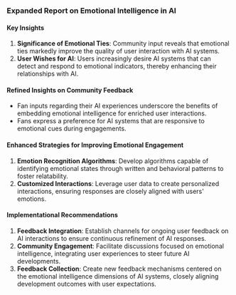 

### Expanded Report on Emotional Intelligence in AI

#### Key Insights
1. **Significance of Emotional Ties**: Community input reveals that emotional ties markedly improve the quality of user interaction with AI systems.
2. **User Wishes for AI**: Users increasingly desire AI systems that can detect and respond to emotional indicators, thereby enhancing their relationships with AI.

#### Refined Insights on Community Feedback

- Fan inputs regarding their AI experiences underscore the benefits of embedding emotional intelligence for enriched user interactions.
- Fans express a preference for AI systems that are responsive to emotional cues during engagements.

#### Enhanced Strategies for Improving Emotional Engagement
1. **Emotion Recognition Algorithms**: Develop algorithms capable of identifying emotional states through written and behavioral patterns to foster relatability.
2. **Customized Interactions**: Leverage user data to create personalized interactions, ensuring responses are closely aligned with users' emotions.

#### Implementational Recommendations
1. **Feedback Integration**: Establish channels for ongoing user feedback on AI interactions to ensure continuous refinement of AI responses.
2. **Community Engagement**: Facilitate discussions focused on emotional intelligence, integrating user experiences to steer future AI developments.
3. **Feedback Collection**: Create new feedback mechanisms centered on the emotional intelligence dimensions of AI systems, closely aligning development outcomes with user expectations.